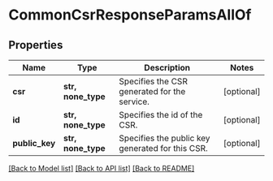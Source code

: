 # CommonCsrResponseParamsAllOf


## Properties
Name | Type | Description | Notes
------------ | ------------- | ------------- | -------------
**csr** | **str, none_type** | Specifies the CSR generated for the service. | [optional] 
**id** | **str, none_type** | Specifies the id of the CSR. | [optional] 
**public_key** | **str, none_type** | Specifies the public key generated for this CSR. | [optional] 

[[Back to Model list]](../README.md#documentation-for-models) [[Back to API list]](../README.md#documentation-for-api-endpoints) [[Back to README]](../README.md)


